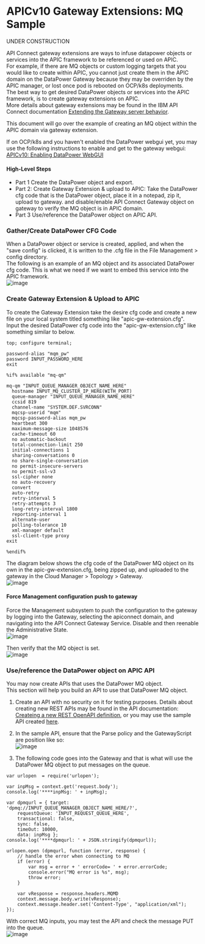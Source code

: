 # APICv10 Gateway Extensions: MQ Sample  

UNDER CONSTRUCTION

API Connect gateway extensions are ways to infuse datapower objects or services into the APIC framework to be referenced or used on APIC.  
For example, if there are MQ objects or custom logging targets that you would like to create within APIC, you cannot just create them in the APIC domain on the DataPower Gateway because they may be overriden by the APIC manager, or lost once pod is rebooted on OCP/k8s deployments.  
The best way to get desired DataPower objects or services into the APIC framework, is to create gateway extensions on APIC.  
More details about gateway extensions may be found in the IBM API Connect documentation [Extending the Gateway server behavior](https://www.ibm.com/docs/en/api-connect/10.0.5.x_lts?topic=environment-extending-gateway-server-behavior).  
  
This document will go over the example of creating an MQ object within the APIC domain via gateway extension.  
  
If on OCP/k8s and you haven't enabled the DataPower webgui yet, you may use the following instructions to enable and get to the gateway webgui: [APICv10: Enabling DataPower WebGUI](https://github.com/ibmArtifacts/APICv10-Enabling-DataPower-WebGUI)  
  
#### High-Level Steps  
- Part 1 Create the DataPower object and export.  
- Part 2: Create Gateway Extension & upload to APIC: Take the DataPower cfg code that is the DataPower object, place it in a notepad, zip it, upload to gateway. and disable/enable API Connect Gateway object on gateway to verify the MQ object is in APIC domain.  
- Part 3 Use/reference the DataPower object on APIC API.  
  
### Gather/Create DataPower CFG Code  
When a DataPower object or service is created, applied, and when the "save config" is clicked, it is written to the .cfg file in the File Management > config directory.  
The following is an example of an MQ object and its associated DataPower cfg code. This is what we need if we want to embed this service into the APIC framework.  
![image](https://user-images.githubusercontent.com/66093865/231477460-e90757e9-5378-4541-87c7-093dd901291d.png)  


### Create Gateway Extension & Upload to APIC   
To create the Gateway Extension take the desire cfg code and create a new file on your local system titled something like "apic-gw-extension.cfg".  
Input the desired DataPower cfg code into the "apic-gw-extension.cfg" like something similar to below.   
```
top; configure terminal;

password-alias "mqm_pw"
password INPUT_PASSWORD_HERE
exit

%if% available "mq-qm"

mq-qm "INPUT_QUEUE_MANAGER_OBJECT_NAME_HERE"
  hostname INPUT_MQ_CLUSTER_IP_HERE(WITH_PORT)
  queue-manager "INPUT_QUEUE_MANAGER_NAME_HERE"
  ccsid 819
  channel-name "SYSTEM.DEF.SVRCONN"
  mqcsp-userid "mqm"
  mqcsp-password-alias mqm_pw
  heartbeat 300
  maximum-message-size 1048576
  cache-timeout 60
  no automatic-backout 
  total-connection-limit 250
  initial-connections 1
  sharing-conversations 0
  no share-single-conversation 
  no permit-insecure-servers 
  no permit-ssl-v3 
  ssl-cipher none
  no auto-recovery 
  convert 
  auto-retry 
  retry-interval 5
  retry-attempts 3
  long-retry-interval 1800
  reporting-interval 1
  alternate-user 
  polling-tolerance 10
  xml-manager default
  ssl-client-type proxy
exit

%endif%
```  

The diagram below shows the cfg code of the DataPower MQ object on its own in the apic-gw-extension.cfg, being zipped up, and uploaded to the gateway in the Cloud Manager > Topology > Gateway.  
![image](https://user-images.githubusercontent.com/66093865/231494587-4f44cfc5-9af5-441a-bef8-78a3c44d3554.png)  
  
#### Force Management configuration push to gateway
Force the Management subsystem to push the configuration to the gateway by logging into the Gateway, selecting the apiconnect domain, and navigating into the API Connect Gateway Service. Disable and then reenable the Administrative State.  
![image](https://user-images.githubusercontent.com/66093865/231548666-5203808e-39c8-4466-944e-78d36e8ea136.png)  
  
Then verify that the MQ object is set.  
![image](https://user-images.githubusercontent.com/66093865/231548710-731834fa-d0bc-4828-b952-f662d681f74f.png)  
  

### Use/reference the DataPower object on APIC API  
You may now create APIs that uses the DataPower MQ object.  
This section will help you build an API to use that DataPower MQ object.  

1. Create an API with no security on it for testing purposes. Details about creating new REST APIs may be found in the API documentation: [Createing a new REST OpenAPI definition](https://www.ibm.com/docs/en/api-connect/10.0.5.x_lts?topic=definition-creating-new-rest-openapi), or you may use the sample API created [here](https://github.com/ibmArtifacts/APICv10-gateway-extensions/blob/main/sample-api-using-mq-object.yaml).  
  
2. In the sample API, ensure that the Parse policy and the GatewayScript are position like so:  
![image](https://user-images.githubusercontent.com/66093865/231633462-645f77d8-5701-4b44-afdd-79063596984b.png)  
  
3. The following code goes into the Gateway and that is what will use the DataPower MQ object to put messages on the queue.  
```  
var urlopen  = require('urlopen');

var inpMsg = context.get('request.body');
console.log('****inpMsg: ' + inpMsg);

var dpmqurl = { target: 'dpmq://INPUT_QUEUE_MANAGER_OBJECT_NAME_HERE/?',
    requestQueue: 'INPUT_REQUEST_QUEUE_HERE',
    transactional: false,
    sync: false,
    timeOut: 10000,
    data: inpMsg };
console.log('****dpmqurl: ' + JSON.stringify(dpmqurl));

urlopen.open (dpmqurl, function (error, response) {
    // handle the error when connecting to MQ
    if (error) {
        var msg = error + ' errorCode= ' + error.errorCode;
        console.error("MQ error is %s", msg);
        throw error;
    }
    
    var vResponse = response.headers.MQMD
	context.message.body.write(vResponse);
	context.message.header.set('Content-Type', "application/xml");
});
```  

With correct MQ inputs, you may test the API and check the message PUT into the queue.  
![image](https://user-images.githubusercontent.com/66093865/231655989-c2809cdf-f725-4a8d-8def-3381082e8ced.png)  


